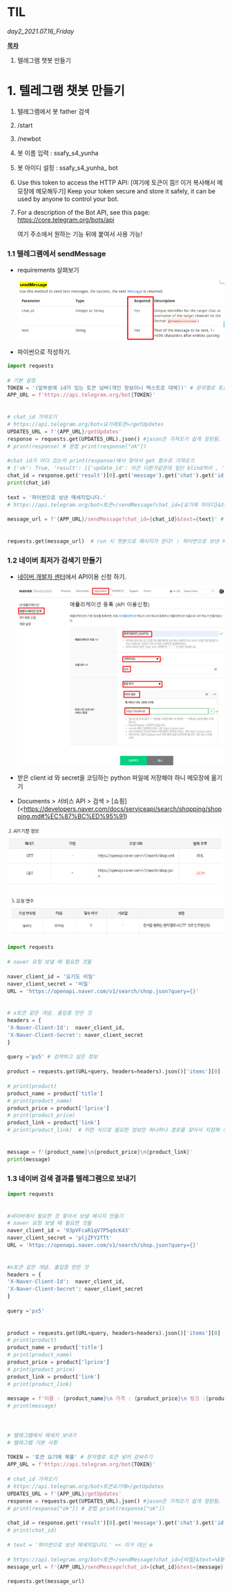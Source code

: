# TIL

*day2_2021.07.16_Friday*



**<u>목차</u>**

1. 텔레그램 챗봇 만들기





# 1. 텔레그램 챗봇 만들기

1. 텔레그램에서 봇 father 검색
2. /start
3. /newbot
4. 봇 이름 입력 : ssafy_s4_yunha
5. 봇 아이디 설정 : ssafy_s4_yunha_ bot
6. Use this token to access the HTTP API:
   [여기에 토큰이 뜸!! 이거 복사해서 메모장에 메모해두기]
   Keep your token secure and store it safely, it can be used by anyone to control your bot.

7. For a description of the Bot API, see this page: https://core.telegram.org/bots/api

   여기 주소에서 원하는 기능 뒤에 붙여서 사용 가능!



### 1.1 텔레그램에서 sendMessage

- requirements 살펴보기

  ![image-20210716113652154](210716_telegram_chatbot.assets/image-20210716113652154.png)

  

- 파이썬으로 작성하기.

```python
import requests

# 기본 설정 
TOKEN = '(앞부분에 id가 있는 토큰 넘버(개인 정보이니 텍스트로 대체))' # 문자열로 토큰 넣어 감싸주기
APP_URL = f'https://api.telegram.org/bot{TOKEN}'


# chat_id 가져오기
# https://api.telegram.org/bot<요기에토큰>/getUpdates
UPDATES_URL = f'{APP_URL}/getUpdates'
response = requests.get(UPDATES_URL).json() #jason은 가져오기 쉽게 정된됨.
# print(response) # 문법 print(response["ok"])

#chat id가 어디 있는지 print(response)에서 찾아서 get 함수로 가져오기
# {'ok': True, 'result': [{'update_id': 이건 다른거같은데 일단 blind처리 , 'message': {'message_id': 1, 'from': {'id': 요기에 아이디 뜸, 'is_bot': False, 'first_name': '윤하', 'last_name': '김'}, 'chat': {'id': 요기에 아이디 뜸, 
chat_id = response.get('result')[0].get('message').get('chat').get('id')
print(chat_id)

text = '파이썬으로 보낸 메세지입니다.'
# https://api.telegram.org/bot<토큰>/sendMessage?chat_id={요기에 아이디}&text=%EB%B3%B4%EB%82%B4%EC%A7%80%EB%82%98%EC%9A%94?

message_url = f'{APP_URL}/sendMessage?chat_id={chat_id}&text={text}' # 누구에게? chat_id={} 무엇을& text={}


requests.get(message_url)  # run 시 챗본으로 메시지가 온다! : 파이썬으로 보낸 메세지입니다. 
```



### 1.2 네이버 최저가 검색기 만들기

- [네이버 개발자 센터](<https://developers.naver.com/main/>)에서 API이용 신청 하기.

  ![image-20210716124858040](210716_telegram_chatbot.assets/image-20210716124858040.png)

- 받은 client id 와 secret을 코딩하는 python 파일에 저장해야 하니 메모장에 옮기기

- Documents > 서비스 API > 검색 > [쇼핑](<https://developers.naver.com/docs/serviceapi/search/shopping/shopping.md#%EC%87%BC%ED%95%91)

![image-20210716125849353](210716_telegram_chatbot.assets/image-20210716125849353.png)

![image-20210716125648548](210716_telegram_chatbot.assets/image-20210716125648548.png)

```python
import requests

# naver 요청 보낼 때 필요한 것들

naver_client_id = '요기도 비밀'
naver_client_secret = '비밀'
URL = 'https://openapi.naver.com/v1/search/shop.json?query={}'


# x토큰 같은 개념. 출입증 만든 것 
headers = {
'X-Naver-Client-Id':  naver_client_id,
'X-Naver-Client-Secret': naver_client_secret
}

query ='ps5' # 검색하고 싶은 정보

product = requests.get(URL+query, headers=headers).json()['items'][0]  #url 뒤에 ps5가 따라가서 붙음. 출입증도 같이 보내기~

# print(product)
product_name = product['title']
# print(product_name)
product_price = product['lprice']
# print(product_price)
product_link = product['link']
# print(product_link)  # 이런 식으로 필요한 정보만 하나하나 경로를 찾아서 지정해 주면 됨.


message = f'{product_name}\n{product_price}\n{product_link}'
print(message)
```



### 1.3 네이버 검색 결과를 텔레그램으로 보내기

```python
import requests


#네이버에서 필요한 것 찾아서 보낼 메시지 만들기
# naver 요청 보낼 때 필요한 것들
naver_client_id = '93pVFcaR1qV7P5qdcK43'
naver_client_secret = 'pljZFY2fTt'
URL = 'https://openapi.naver.com/v1/search/shop.json?query={}'


#x토큰 같은 개념. 출입증 만든 것 
headers = {
'X-Naver-Client-Id':  naver_client_id,
'X-Naver-Client-Secret': naver_client_secret
}

query ='ps5'


product = requests.get(URL+query, headers=headers).json()['items'][0]  #url 뒤에 ps5가 따라가서 붙음. 출입증도 같이 보내기~
# print(product)
product_name = product['title']
# print(product_name)
product_price = product['lprice']
# print(product_price)
product_link = product['link']
# print(product_link) 

message = f'이름 : {product_name}\n 가격 : {product_price}\n 링크 :{product_link}' # 요 메시지를 텔레그램으로 보내고 싶음! 
# print(message)



# 텔레그램에서 메세지 보내기
# 텔레그램 기본 사항

TOKEN = '토큰 요기에 복붙' # 문자열로 토큰 넣어 감싸주기
APP_URL = f'https://api.telegram.org/bot{TOKEN}'

# chat_id 가져오기
# https://api.telegram.org/bot<토큰요기에>/getUpdates
UPDATES_URL = f'{APP_URL}/getUpdates'
response = requests.get(UPDATES_URL).json() #jason은 가져오기 쉽게 정된됨.
# print(response["ok"]) # 문법 print(response["ok"])

chat_id = response.get('result')[0].get('message').get('chat').get('id')
# print(chat_id)

# text = '파이썬으로 보낸 메세지입니다.' << 이거 대신 m

# https://api.telegram.org/bot<토큰>/sendMessage?chat_id={비밀}&text=%EB%B3%B4%EB%82%B4%EC%A7%80%EB%82%98%EC%9A%94?
message_url = f'{APP_URL}/sendMessage?chat_id={chat_id}&text={message}'  # naver편에서 만든 message 를 보내기~!

requests.get(message_url)
```

